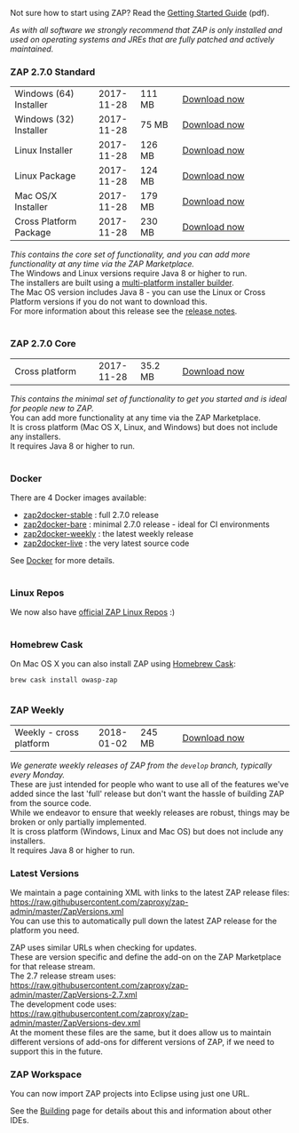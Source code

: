 Not sure how to start using ZAP? Read the [Getting Started Guide](https://github.com/zaproxy/zaproxy/releases/download/2.7.0/ZAPGettingStartedGuide-2.7.pdf) (pdf).

_As with all software we strongly recommend that ZAP is only installed and used on operating systems and JREs that are fully patched and actively maintained._

### ZAP 2.7.0 Standard

<table width='80%'>
<tr>
<td width='30%'>Windows (64) Installer</td><td width='15%'>2017-11-28</td><td width='15%'>111 MB</td><td><a href='https://github.com/zaproxy/zaproxy/releases/download/2.7.0/ZAP_2_7_0_windows.exe'>Download now</a></td>
</tr>
<tr>
<td width='30%'>Windows (32) Installer</td><td width='15%'>2017-11-28</td><td width='15%'>75 MB</td><td><a href='https://github.com/zaproxy/zaproxy/releases/download/2.7.0/ZAP_2_7_0_windows-x32.exe'>Download now</a></td>
</tr>
<tr>
<td width='30%'>Linux Installer</td><td width='15%'>2017-11-28</td><td width='15%'>126 MB</td><td><a href='https://github.com/zaproxy/zaproxy/releases/download/2.7.0/ZAP_2_7_0_unix.sh'>Download now</a></td>
</tr>
<tr>
<td width='30%'>Linux Package</td><td width='15%'>2017-11-28</td><td width='15%'>124 MB</td><td><a href='https://github.com/zaproxy/zaproxy/releases/download/2.7.0/ZAP_2.7.0_Linux.tar.gz'>Download now</a></td>
</tr>
<tr>
<td width='30%'>Mac OS/X Installer</td><td width='15%'>2017-11-28</td><td width='15%'>179 MB</td><td><a href='https://github.com/zaproxy/zaproxy/releases/download/2.7.0/ZAP_2.7.0.dmg'>Download now</a></td>
</tr>
<tr>
<td width='30%'>Cross Platform Package</td><td width='15%'>2017-11-28</td><td width='15%'>230 MB</td><td><a href='https://github.com/zaproxy/zaproxy/releases/download/2.7.0/ZAP_2.7.0_Crossplatform.zip'>Download now</a></td>
</tr>

</table>

_This contains the core set of functionality, and you can add more functionality at any time via the ZAP Marketplace._<br>
The Windows and Linux versions require Java 8 or higher to run.<br>
The installers are built using a <a href='https://www.ej-technologies.com/products/install4j/overview.html'>multi-platform installer builder</a>.<br>
The Mac OS version includes Java 8 - you can use the Linux or Cross Platform versions if you do not want to download this.<br>
For more information about this release see the <a href='https://github.com/zaproxy/zap-core-help/wiki/HelpReleases2_7_0'>release notes</a>.<br>
<br>
<h3>ZAP 2.7.0 Core</h3>

<table width='80%'>
<tr>
<td width='30%'>Cross platform</td><td width='15%'>2017-11-28</td><td width='15%'>35.2 MB</td><td><a href='https://github.com/zaproxy/zaproxy/releases/download/2.7.0/ZAP_2.7.0_Core.tar.gz'>Download now</a></td>
</tr>
</table>

<i>This contains the minimal set of functionality to get you started and is ideal for people new to ZAP.</i><br>
You can add more functionality at any time via the ZAP Marketplace.<br>
It is cross platform (Mac OS X, Linux, and Windows) but does not include any installers.<br>
It requires Java 8 or higher to run.<br>
<br>
<h3>Docker</h3>

There are 4 Docker images available:<br>
<ul>
<li><a href='https://registry.hub.docker.com/u/owasp/zap2docker-stable/'>zap2docker-stable</a> : full 2.7.0 release</li>
<li><a href='https://hub.docker.com/r/owasp/zap2docker-bare/'>zap2docker-bare</a> : minimal 2.7.0 release - ideal for CI environments</li>
<li><a href='https://registry.hub.docker.com/u/owasp/zap2docker-weekly/'>zap2docker-weekly</a> : the latest weekly release</li>
<li><a href='https://registry.hub.docker.com/u/owasp/zap2docker-live/'>zap2docker-live</a> : the very latest source code</li>
</ul>

See <a href='Docker'>Docker</a> for more details.<br>
<br>
<h3>Linux Repos</h3>
We now also have <a href='https://software.opensuse.org/download.html?project=home%3Acabelo&package=owasp-zap'>official ZAP Linux Repos</a> :)<br>
<br>
<h3>Homebrew Cask</h3>
On Mac OS X you can also install ZAP using <a href='http://caskroom.io/'>Homebrew Cask</a>:<br>
<pre><code>brew cask install owasp-zap<br>
</code></pre>

<h3>ZAP Weekly</h3>

<table width='80%'>
<tr>
<td width='30%'>Weekly - cross platform</td><td width='15%'>2018-01-02</td><td width='15%'>245 MB</td><td><a href='https://github.com/zaproxy/zaproxy/releases/download/w2018-01-02/ZAP_WEEKLY_D-2018-01-02.zip'>Download now</a></td>
</tr>
</table>

<i>We generate weekly releases of ZAP from the `develop` branch, typically every Monday.</i><br>
These are just intended for people who want to use all of the features we've added since the last 'full' release but don't want the hassle of building ZAP from the source code.<br>
While we endeavor to ensure that weekly releases are robust, things may be broken or only partially implemented.<br>
It is cross platform (Windows, Linux and Mac OS) but does not include any installers.<br>
It requires Java 8 or higher to run.<br>

<h3>Latest Versions</h3>

We maintain a page containing XML with links to the latest ZAP release files: https://raw.githubusercontent.com/zaproxy/zap-admin/master/ZapVersions.xml<br>
You can use this to automatically pull down the latest ZAP release for the platform you need.

ZAP uses similar URLs when checking for updates.<br>
These are version specific and define the add-on on the ZAP Marketplace for that release stream.<br>
The 2.7 release stream uses: https://raw.githubusercontent.com/zaproxy/zap-admin/master/ZapVersions-2.7.xml<br>
The development code uses: https://raw.githubusercontent.com/zaproxy/zap-admin/master/ZapVersions-dev.xml<br>
At the moment these files are the same, but it does allow us to maintain different versions of add-ons for different versions of ZAP, if we need to support this in the future.

<h3>ZAP Workspace</h3>
You can now import ZAP projects into Eclipse using just one URL.

See the [Building](Building) page for details about this and information about other IDEs.